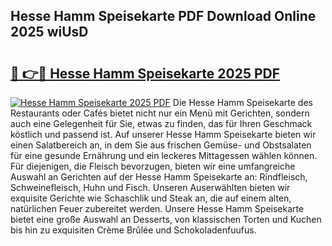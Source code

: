 ## Hesse Hamm Speisekarte PDF Download Online 2025 wiUsD

# <h2><a href="http://gc7yg6.nevu.top/?p=Hesse+Hamm+Speisekarte">🔗 👉🔴 Hesse Hamm Speisekarte 2025 PDF</a></h2>

[![Hesse Hamm Speisekarte 2025 PDF](https://i.imgur.com/dBaPXMq.png)](http://gc7yg6.nevu.top/?p=Hesse+Hamm+Speisekarte)
Die Hesse Hamm Speisekarte des Restaurants oder Cafés bietet nicht nur ein Menü mit Gerichten, sondern auch eine Gelegenheit für Sie, etwas zu finden, das für Ihren Geschmack köstlich und passend ist. Auf unserer Hesse Hamm Speisekarte bieten wir einen Salatbereich an, in dem Sie aus frischen Gemüse- und Obstsalaten für eine gesunde Ernährung und ein leckeres Mittagessen wählen können. Für diejenigen, die Fleisch bevorzugen, bieten wir eine umfangreiche Auswahl an Gerichten auf der Hesse Hamm Speisekarte an: Rindfleisch, Schweinefleisch, Huhn und Fisch. Unseren Auserwählten bieten wir exquisite Gerichte wie Schaschlik und Steak an, die auf einem alten, natürlichen Feuer zubereitet werden. Unsere Hesse Hamm Speisekarte bietet eine große Auswahl an Desserts, von klassischen Torten und Kuchen bis hin zu exquisiten Crème Brûlée und Schokoladenfuufus.
